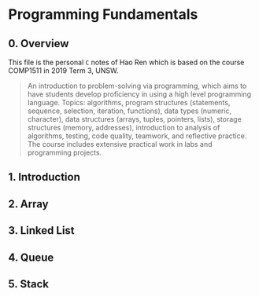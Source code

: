 # Programming Fundamentals

## 0. Overview

This file is the personal `C` notes of Hao Ren which is based on the course COMP1511 in 2019 Term 3, UNSW.

> An introduction to problem-solving via programming, which aims to have students develop proficiency in using a high level programming language. Topics: algorithms, program structures (statements, sequence, selection, iteration, functions), data types (numeric, character), data structures (arrays, tuples, pointers, lists), storage structures (memory, addresses), introduction to analysis of algorithms, testing, code quality, teamwork, and reflective practice. The course includes extensive practical work in labs and programming projects.

## 1. Introduction

## 2. Array

## 3. Linked List

## 4. Queue

## 5. Stack

